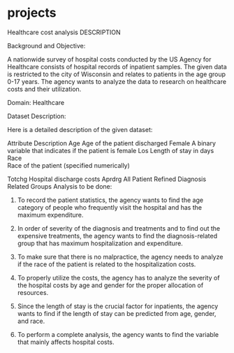 # projects
Healthcare cost analysis
DESCRIPTION

Background and Objective:

A nationwide survey of hospital costs conducted by the US Agency for Healthcare consists of hospital records of inpatient samples. The given data is restricted to the city of Wisconsin and relates to patients in the age group 0-17 years. The agency wants to analyze the data to research on healthcare costs and their utilization.

Domain: Healthcare

Dataset Description:

Here is a detailed description of the given dataset:

Attribute	Description
Age 	Age of the patient discharged
Female 	A binary variable that indicates if the patient is female
Los	Length of stay in days
Race 	
Race of the patient (specified numerically)

Totchg	Hospital discharge costs
Aprdrg	All Patient Refined Diagnosis Related Groups
Analysis to be done: 

1. To record the patient statistics, the agency wants to find the age category of people who frequently visit the hospital and has the maximum expenditure.

2. In order of severity of the diagnosis and treatments and to find out the expensive treatments, the agency wants to find the diagnosis-related group that has maximum hospitalization and expenditure.

3. To make sure that there is no malpractice, the agency needs to analyze if the race of the patient is related to the hospitalization costs.

4. To properly utilize the costs, the agency has to analyze the severity of the hospital costs by age and gender for the proper allocation of resources.

5. Since the length of stay is the crucial factor for inpatients, the agency wants to find if the length of stay can be predicted from age, gender, and race.

6. To perform a complete analysis, the agency wants to find the variable that mainly affects hospital costs.
